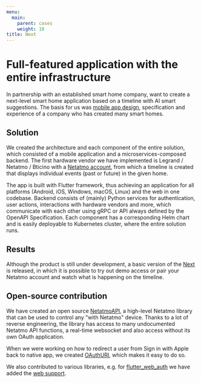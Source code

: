 ```yaml
---
menu:
  main:
    parent: cases
    weight: 10
title: Next
---
```


# Full-featured application with the entire infrastructure

In partnership with an established smart home company, want to create a next-level smart home application based on a timeline with AI smart suggestions. The basis for us was [mobile app design](https://studioecht.com/casestudy/domotron/), specification and experience of a company who has created many smart homes.

## Solution

We created the architecture and each component of the entire solution, which consisted of a mobile application and a microservices-composed backend. The first hardware vendor we have implemented is Legrand / Netatmo / Bticino with a [Netatmo account](https://auth.netatmo.com/en-us/access/login), from which a timeline is created that displays individual events (past or future) in the given home.

The app is built with Flutter framework, thus achieving an application for all platforms (Android, iOS, Windows, macOS, Linux) and the web in one codebase. Backend consists of (mainly) Python services for authentication, user actions, interactions with hardware vendors and more, which communicate with each other using gRPC or API always defined by the OpenAPI Specification. Each component has a corresponding Helm chart and is easily deployable to Kubernetes cluster, where the entire solution runs.

## Results

Although the product is still under development, a basic version of the [Next](https://app.domotron.com/) is released, in which it is possible to try out demo access or pair your Netatmo account and watch what is happening on the timeline.

## Open-source contribution

We have created an open source [NetatmoAPI](https://github.com/czetech/netatmoapi), a high-level Netatmo library that can be used to control any "with Netatmo" device. Thanks to a lot of reverse engineering, the library has access to many undocumented Netatmo API functions, a real-time websocket and also access without its own OAuth application.

When we were working on how to redirect a user from Sign in with Apple back to native app, we created [OAuthURI](https://github.com/czetech/oauthuri), which makes it easy to do so.

We also contributed to various libraries, e.g. for [flutter_web_auth](https://github.com/LinusU/flutter_web_auth) we have added the [web support](https://github.com/LinusU/flutter_web_auth/commit/1de8864a334edb02b486d85ee1574e122180c738).
